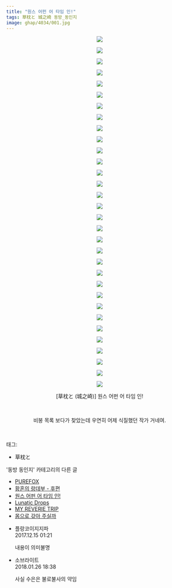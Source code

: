 ```yaml
---
title: "원스 어펀 어 타임 인!"
tags: 草枕と 城之崎 동방_동인지
image: ghap/4034/001.jpg
---
```

<div class="article">
<p style="text-align: center; clear: none; float: none;"><img src="{{ site.nasurl }}/ghap/4034/001.jpg"/></p>
<p style="text-align: center; clear: none; float: none;"><img src="{{ site.nasurl }}/ghap/4034/002.jpg"/></p>
<p style="text-align: center; clear: none; float: none;"><img src="{{ site.nasurl }}/ghap/4034/003.jpg"/></p>
<p style="text-align: center; clear: none; float: none;"><img src="{{ site.nasurl }}/ghap/4034/004.jpg"/></p>
<p style="text-align: center; clear: none; float: none;"><img src="{{ site.nasurl }}/ghap/4034/005.jpg"/></p>
<p style="text-align: center; clear: none; float: none;"><img src="{{ site.nasurl }}/ghap/4034/006.jpg"/></p>
<p style="text-align: center; clear: none; float: none;"><img src="{{ site.nasurl }}/ghap/4034/007.jpg"/></p>
<p style="text-align: center; clear: none; float: none;"><img src="{{ site.nasurl }}/ghap/4034/008.jpg"/></p>
<p style="text-align: center; clear: none; float: none;"><img src="{{ site.nasurl }}/ghap/4034/009.jpg"/></p>
<p style="text-align: center; clear: none; float: none;"><img src="{{ site.nasurl }}/ghap/4034/010.jpg"/></p>
<p style="text-align: center; clear: none; float: none;"><img src="{{ site.nasurl }}/ghap/4034/011.jpg"/></p>
<p style="text-align: center; clear: none; float: none;"><img src="{{ site.nasurl }}/ghap/4034/012.jpg"/></p>
<p style="text-align: center; clear: none; float: none;"><img src="{{ site.nasurl }}/ghap/4034/013.jpg"/></p>
<p style="text-align: center; clear: none; float: none;"><img src="{{ site.nasurl }}/ghap/4034/014.jpg"/></p>
<p style="text-align: center; clear: none; float: none;"><img src="{{ site.nasurl }}/ghap/4034/015.jpg"/></p>
<p style="text-align: center; clear: none; float: none;"><img src="{{ site.nasurl }}/ghap/4034/016.jpg"/></p>
<p style="text-align: center; clear: none; float: none;"><img src="{{ site.nasurl }}/ghap/4034/017.jpg"/></p>
<p style="text-align: center; clear: none; float: none;"><img src="{{ site.nasurl }}/ghap/4034/018.jpg"/></p>
<p style="text-align: center; clear: none; float: none;"><img src="{{ site.nasurl }}/ghap/4034/019.jpg"/></p>
<p style="text-align: center; clear: none; float: none;"><img src="{{ site.nasurl }}/ghap/4034/020.jpg"/></p>
<p style="text-align: center; clear: none; float: none;"><img src="{{ site.nasurl }}/ghap/4034/021.jpg"/></p>
<p style="text-align: center; clear: none; float: none;"><img src="{{ site.nasurl }}/ghap/4034/022.jpg"/></p>
<p style="text-align: center; clear: none; float: none;"><img src="{{ site.nasurl }}/ghap/4034/023.jpg"/></p>
<p style="text-align: center; clear: none; float: none;"><img src="{{ site.nasurl }}/ghap/4034/024.jpg"/></p>
<p style="text-align: center; clear: none; float: none;"><img src="{{ site.nasurl }}/ghap/4034/025.jpg"/></p>
<p style="text-align: center; clear: none; float: none;"><img src="{{ site.nasurl }}/ghap/4034/026.jpg"/></p>
<p style="text-align: center; clear: none; float: none;"><img src="{{ site.nasurl }}/ghap/4034/027.jpg"/></p>
<p style="text-align: center; clear: none; float: none;"><img src="{{ site.nasurl }}/ghap/4034/028.jpg"/></p>
<p style="text-align: center; clear: none; float: none;"><img src="{{ site.nasurl }}/ghap/4034/029.jpg"/></p>
<p style="text-align: center; clear: none; float: none;"><img src="{{ site.nasurl }}/ghap/4034/030.jpg"/></p>
<p style="text-align: center; clear: none; float: none;"><img src="{{ site.nasurl }}/ghap/4034/031.jpg"/></p>
<p style="text-align: center; clear: none; float: none;"><img src="{{ site.nasurl }}/ghap/4034/032.jpg"/></p>
<p style="text-align: center; clear: none; float: none;">[草枕と (城之崎)] 원스 어펀 어 타임 인!</p>
<p style="text-align: center; clear: none; float: none;"><br/></p>
<p style="text-align: center; clear: none; float: none;">비봉 목록 보다가 찾았는데 우연히 어제 식질했던 작가 거네여.</p>
<p><br/></p>
</div><div class="tagTrail">
<p>태그: </p>
<ul>
<li>草枕と</li>
</ul>
</div><div class="another">
<p>'동방 동인지' 카테고리의 다른 글</p>
<ul>
<li><a href="/2017-12-15-ghap_4040">PUREFOX</a></li>
<li><a href="/2017-12-15-ghap_4035">황혼의 랑데부 - 후편</a></li>
<li><a href="/2017-12-15-ghap_4034">원스 어펀 어 타임 인!</a></li>
<li><a href="/2017-12-15-ghap_4033">Lunatic Drops</a></li>
<li><a href="/2017-12-12-ghap_4031">MY REVERIE TRIP</a></li>
<li><a href="/2017-12-12-ghap_4030">몸으로 갚아 주실까</a></li>
</ul>
</div><div class="cb_module cb_fluid">
<div class="cb_wrt cb_profile">
<div class="comment">
<ul>
<li class="cb_thumb_off" id="comment15152413">
<div class="cb_comment_area">
<div class="cb_info_area">
<div class="cb_section">
<span class="cb_nick_name">플랑코이지지파</span>
</div>
<div class="cb_section">
<span class="cb_date">2017.12.15 01:21 </span>
</div>
</div>
<div class="cb_dsc_comment">
<p class="cb_dsc">
											내용이 의미불명
										</p>
</div>
</div></li>
<li class="cb_thumb_off" id="comment15183709">
<div class="cb_comment_area">
<div class="cb_info_area">
<div class="cb_section">
<span class="cb_nick_name">소브라이트</span>
</div>
<div class="cb_section">
<span class="cb_date">2018.01.26 18:38 </span>
</div>
</div>
<div class="cb_dsc_comment">
<p class="cb_dsc">
											사실 수은은 불로불사의 약임
										</p>
</div>
</div></li>
</ul>
</div>
</div><!-- commentList close -->
</div>